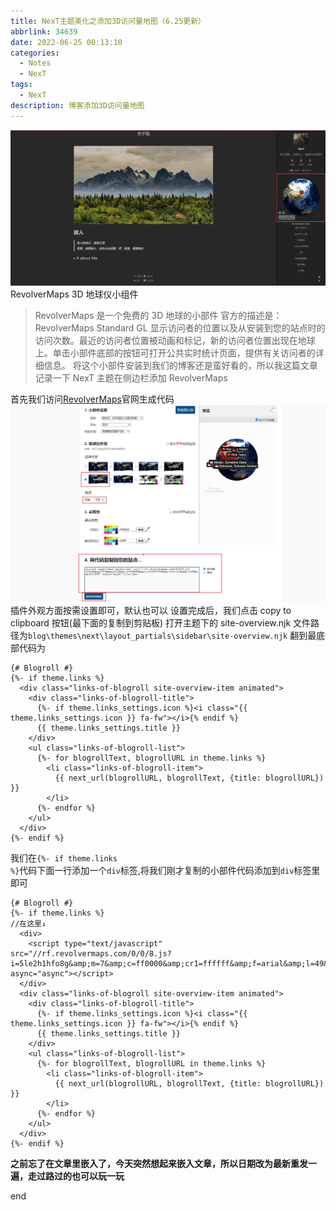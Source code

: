 ```yaml
---
title: NexT主题美化之添加3D访问量地图（6.25更新）
abbrlink: 34639
date: 2022-06-25 00:13:10
categories:
  - Notes
  - NexT
tags:
  - NexT
description: 博客添加3D访问量地图
---
```


![](NexT主题美化之添加3D访问量地图/revolverMaps.webp)
RevolverMaps 3D 地球仪小组件

<!-- more -->

> RevolverMaps 是一个免费的 3D 地球的小部件
> 官方的描述是：
> RevolverMaps Standard GL 显示访问者的位置以及从安装到您的站点时的访问次数。最近的访问者位置被动画和标记，新的访问者位置出现在地球上。单击小部件底部的按钮可打开公共实时统计页面，提供有关访问者的详细信息。
> 将这个小部件安装到我们的博客还是蛮好看的，所以我这篇文章记录一下 NexT 主题在侧边栏添加 RevolverMaps

首先我们访问[RevolverMaps](https://www.revolvermaps.com/?target=setupgl)官网生成代码
![](NexT主题美化之添加3D访问量地图/revolverMaps1.webp)
插件外观方面按需设置即可，默认也可以
设置完成后，我们点击 copy to clipboard 按钮(最下面的复制到剪贴板)
打开主题下的 site-overview.njk 文件路径为<code>blog\themes\next\layout_partials\sidebar\site-overview.njk</code>
翻到最底部代码为

```
{# Blogroll #}
{%- if theme.links %}
  <div class="links-of-blogroll site-overview-item animated">
    <div class="links-of-blogroll-title">
      {%- if theme.links_settings.icon %}<i class="{{ theme.links_settings.icon }} fa-fw"></i>{% endif %}
      {{ theme.links_settings.title }}
    </div>
    <ul class="links-of-blogroll-list">
      {%- for blogrollText, blogrollURL in theme.links %}
        <li class="links-of-blogroll-item">
          {{ next_url(blogrollURL, blogrollText, {title: blogrollURL}) }}
        </li>
      {%- endfor %}
    </ul>
  </div>
{%- endif %}
```

我们在<code>{%- if theme.links %}</code>代码下面一行添加一个<code>div</code>标签,将我们刚才复制的小部件代码添加到<code>div</code>标签里即可

```
{# Blogroll #}
{%- if theme.links %}
//在这里↓
  <div>
    <script type="text/javascript" src="//rf.revolvermaps.com/0/0/8.js?i=5le2h1hfo8g&amp;m=7&amp;c=ff0000&amp;cr1=ffffff&amp;f=arial&amp;l=49&amp;bv=100&amp;rs=100&amp;as=100" async="async"></script>
  </div>
  <div class="links-of-blogroll site-overview-item animated">
    <div class="links-of-blogroll-title">
      {%- if theme.links_settings.icon %}<i class="{{ theme.links_settings.icon }} fa-fw"></i>{% endif %}
      {{ theme.links_settings.title }}
    </div>
    <ul class="links-of-blogroll-list">
      {%- for blogrollText, blogrollURL in theme.links %}
        <li class="links-of-blogroll-item">
          {{ next_url(blogrollURL, blogrollText, {title: blogrollURL}) }}
        </li>
      {%- endfor %}
    </ul>
  </div>
{%- endif %}
```

**之前忘了在文章里嵌入了，今天突然想起来嵌入文章，所以日期改为最新重发一遍，走过路过的也可以玩一玩**

<div height:500px width:100%>
  <script type="text/javascript" src="//rf.revolvermaps.com/0/0/8.js?i=5le2h1hfo8g&amp;m=7&amp;c=ff0000&amp;cr1=ffffff&amp;f=arial&amp;l=49&amp;bv=100&amp;rs=100&amp;as=100" async="async"></script>
</div>

end

